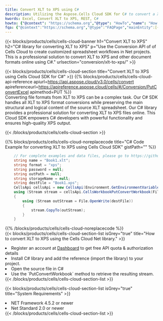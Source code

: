 ```yaml
---
title: Convert XLT to XPS using C# 
description: Utilizing the Aspose.Cells Cloud SDK for C# to convert a XLT format file to a XPS format file. 
kwords: Excel, Convert XLT to XPS, REST, C#
howto: {"@context": "https://schema.org","@type": "HowTo","name": "How to convert XLT to XPS using the Cells Cloud Net library.","description": "How to convert XLT to XPS using the Cells Cloud Net library.","image": {"@type": "ImageObject"},"url": "/net/conversion/xlt-to-xps/","step": [{ "@type": "HowToStep","name": "How to convert XLT to XPS using the Cells Cloud Net library. step 1", "image": {"@type": "ImageObject",},"url": "/net/conversion/xlt-to-xps/","text": "Register an account at <a href='https://dashboard.aspose.cloud/'>Dashboard</a> to get free API quota & authorization details",},{ "@type": "HowToStep","name": "How to convert XLT to XPS using the Cells Cloud Net library. step 1", "image": {"@type": "ImageObject",},"url": "/net/conversion/xlt-to-xps/","text": "Install C# library and add the reference (import the library) to your project.",},{ "@type": "HowToStep","name": "How to convert XLT to XPS using the Cells Cloud Net library. step 1", "image": {"@type": "ImageObject",},"url": "/net/conversion/xlt-to-xps/","text": "Open the source file in C#",},{ "@type": "HowToStep","name": "How to convert XLT to XPS using the Cells Cloud Net library. step 1", "image": {"@type": "ImageObject",},"url": "/net/conversion/xlt-to-xps/","text": "Use the `PutConvertWorkbook` method to retrieve the resulting stream.",}, ],"supply": {"@type": "HowToSupply","name": "document"},"tool": [{"@type": "HowToTool","name": "Visual Studio, Visual Studio Code, Rider "},{"@type": "HowToTool","name": "Aspose Cells"}],"totalTime": "PT6M"}
fqa: {"@context":"https://schema.org","@type":"FAQPage","mainEntity":[{"@type":"Question","name":"Why convert file formats in C# using REST API?","acceptedAnswer":{"@type":"Answer","text":"Documents are encoded in many ways, and some files may be incompatible with the software you use. To open and read such files, just convert them to appropriate file formats.<br/><ol><li>Install .NET SDK and add the reference (import the library) to your project.</li><li>Open the source file in C# using REST API.</li><li>Call the PutConvertWorkbookRequest() method, passing an output filename with required extension.</li><li>Get the result of conversion as a separate file.</li></ol>"}},{"@type":"Question","name":"What file formats can I convert with your C# library?","acceptedAnswer":{"@type":"Answer","text":"We support a variety of file formats for conversion using .NET library, including XLSX, Excel, xls , PDF, CSV, HTML, Markdown, XML, PNG, JPG, TIFF, Json, TXT and many more."}},{"@type":"Question","name":"What is the maximum allowed file size for conversion using this .NET library?","acceptedAnswer":{"@type":"Answer","text":"There are no file size limits for format conversions using .NET library."}}]}
---
```



{{< blocks/products/cells/cells-cloud-banner h1="Convert XLT to XPS" h2="C# library for converting XLT to XPS" p="Use the Conversion API of of Cells Cloud to create customized spreadsheet workflows in Net projects. This is a professional solution to convert XLT to XPS and other document formats online using C#." urlsection="conversion/xlt-to-xps/" >}}

{{< blocks/products/cells/cells-cloud-section  title="Convert XLT to XPS using Cells Cloud SDK for C#" >}}
{{% blocks/products/cells/cells-cloud-api-reference  apiurl=https://api.aspose.cloud/v3.0/cells/convert  apireferenceurl=https://apireference.aspose.cloud/cells/#/Conversion/PutConvertExcel  apimethod=PUT %}}
<br/>
Converting file formats from XLT to XPS can be a complex task. Our C# SDK handles all XLT to XPS format conversions while preserving the main structural and logical content of the source XLT spreadsheet. Our C# library provides a professional solution for converting XLT to XPS files online. This Cloud SDK empowers C# developers with powerful functionality and ensures high-quality XPS output.

{{< /blocks/products/cells/cells-cloud-section >}}

{{% blocks/products/cells/cells-cloud-noreplacecode title="C# Code Example for converting XLT to XPS using Cells Cloud SDK" gistPath="" %}}
 
```cs
    // For complete examples and data files, please go to https://github.com/aspose-cells-cloud/aspose-cells-cloud-dotnet/
    string name = "Book1.xlt";
    string format = "xps";
    string password = null;
    string outPath = null;
    string storageName = null;
    string destFile = "Book1.xps";
    CellsApi cellsApi = new CellsApi(Environment.GetEnvironmentVariable("ProductClientId"), Environment.GetEnvironmentVariable("ProductClientSecret"));
    using (Stream stream = cellsApi.CellsWorkbookPutConvertWorkbook(File.OpenRead(name), format, password, outPath, storageName))
    {
        using (Stream outStream = File.OpenWrite(destFile))
        {
            stream.CopyTo(outStream);
        }
    }
```
 
{{% /blocks/products/cells/cells-cloud-noreplacecode  %}}
<br/>
{{< blocks/products/cells/cells-cloud-section-list isGrey="true"  title="How to convert XLT to XPS using the Cells Cloud Net library." >}}
<li>Register an account at <a href="https://dashboard.aspose.cloud/">Dashboard</a> to get free API quota & authorization details</li>
<li>Install C# library and add the reference (import the library) to your project.</li>
<li>Open the source file in C#</li>
<li>Use the `PutConvertWorkbook` method to retrieve the resulting stream.</li>
{{< /blocks/products/cells/cells-cloud-section-list >}}

{{< blocks/products/cells/cells-cloud-section-list isGrey="true"  title="System Requirements" >}}
<li>NET Framework 4.5.2 or newer</li>
<li>Net Standard 2.0 or newer</li>
{{< /blocks/products/cells/cells-cloud-section-list >}}
